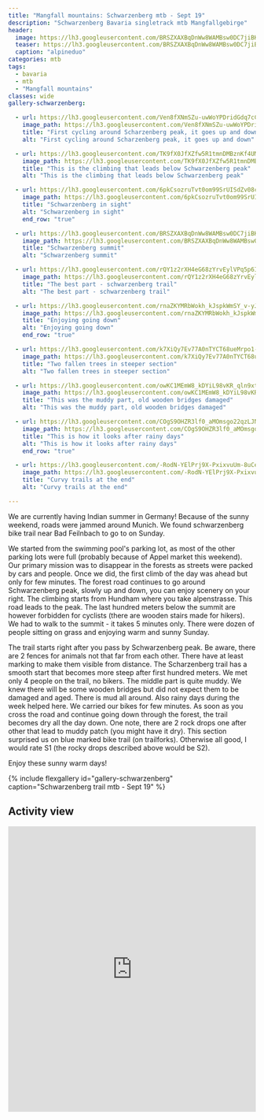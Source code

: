 ```yaml
---
title: "Mangfall mountains: Schwarzenberg mtb - Sept 19"
description: "Schwarzenberg Bavaria singletrack mtb Mangfallgebirge"
header:
  image: https://lh3.googleusercontent.com/BRSZXAXBqDnWw8WAMBsw0DC7jiBKCY4cYktXYrKeUApy-u9VSfVS0o2V9Pyi9g8GfBilmAr8XwefOz3dkEMc7Ko2fHSd3CTkHXMl53UNC7XH9CL_-hNw0v3bp1uhNTQCKyc1Xw1TUVJXtwfUtPu54lcEjdxEnINYiSo2RzUvyXseuSLdnNVlTbTzQ_iqUNdWllzyabwg9U6q-WUVKZYWXvuYM6A_w68SGpNb18kpXK3PO5r_70lCPpQIqVVc_9Fg8kG09S4kzjPMw-J9PUPQsBGQk_81ZWlMvyFOkA5qlKm0XmYa0haeo9uWmvzI0TcwwugvoB1yyoqatz1lhW71RaLKBKc_X_R8nKle_oC0nGywDABHnO6AfuazwTmzlbM6JGEQchx__sSiyPbDScO_DGL-Qf2s83ht0qHgQD59lo0jd0QFiX2eM-93R0yttF1Fj0UT02EjXu2qrf5bT7VG4H1lDaWgkpxrjtySf2sfqWAPsc-xoDS30TgimazuwS0YFAymfh7ZQMQIwujbtXDSl_cNQNW0HT2wmz2KO0rN-1x8YzPcZeFU-XIj-cA2A_8zTfJunFmZWw11L57VkcLMj3xQZAPpfsOBQrgCm4AykwQt9923GkQnLa6qUEXy3EcOHcrKPRXFBbS9iMaKYcyVUN6rvSk_EDXwvpKnHpt90uZwRQQtGiJGjXfE3F4o7N2zWXtbq75MkqSPo1mV66RXmDbVGQkQiKSA0mJ4qANizftDXb-TdA=w2016-h1512-no
  teaser: https://lh3.googleusercontent.com/BRSZXAXBqDnWw8WAMBsw0DC7jiBKCY4cYktXYrKeUApy-u9VSfVS0o2V9Pyi9g8GfBilmAr8XwefOz3dkEMc7Ko2fHSd3CTkHXMl53UNC7XH9CL_-hNw0v3bp1uhNTQCKyc1Xw1TUVJXtwfUtPu54lcEjdxEnINYiSo2RzUvyXseuSLdnNVlTbTzQ_iqUNdWllzyabwg9U6q-WUVKZYWXvuYM6A_w68SGpNb18kpXK3PO5r_70lCPpQIqVVc_9Fg8kG09S4kzjPMw-J9PUPQsBGQk_81ZWlMvyFOkA5qlKm0XmYa0haeo9uWmvzI0TcwwugvoB1yyoqatz1lhW71RaLKBKc_X_R8nKle_oC0nGywDABHnO6AfuazwTmzlbM6JGEQchx__sSiyPbDScO_DGL-Qf2s83ht0qHgQD59lo0jd0QFiX2eM-93R0yttF1Fj0UT02EjXu2qrf5bT7VG4H1lDaWgkpxrjtySf2sfqWAPsc-xoDS30TgimazuwS0YFAymfh7ZQMQIwujbtXDSl_cNQNW0HT2wmz2KO0rN-1x8YzPcZeFU-XIj-cA2A_8zTfJunFmZWw11L57VkcLMj3xQZAPpfsOBQrgCm4AykwQt9923GkQnLa6qUEXy3EcOHcrKPRXFBbS9iMaKYcyVUN6rvSk_EDXwvpKnHpt90uZwRQQtGiJGjXfE3F4o7N2zWXtbq75MkqSPo1mV66RXmDbVGQkQiKSA0mJ4qANizftDXb-TdA=w800-h300-no
  caption: "alpineduo"
categories: mtb
tags:
  - bavaria
  - mtb
  - "Mangfall mountains"
classes: wide
gallery-schwarzenberg:

  - url: https://lh3.googleusercontent.com/Ven8fXNmSZu-uwWoYPDridGdq7cCP1gJCITHRd3dXyLrV0CMuUisRVIilKJlR1CIMxNPtEvY6JGHYZYuYikJ9D2UqPM5NTOJhdtewtS_eoBbSUJgbWU0NSPYj-b_jYOAEGmfDxF_0mLhU35brwq874ZbyUih93ij9iTjyTCJW_FQL2R2nQtXL1AsMdxn_MbJz_lG93RpEhLFMBvOaq0elnYBObsJ0Il_CdsqLkDgamLqwvRlZdwaMvnO8e_rFSKcUPDzxHHcmp4bjCCCtfAMxpRaNqq2DKB8Ku7m4iHMIEhongw2zwvhZqNuv2rcLh6GiyO8iT46QnDFUBFyZOvoPeX2495oOmGOvcRcmhlEe_NNL2fMWNB6vlOg9eE1q0wsJ-7-MGk2JmdZGUfjCklxNp-nZT_H3ft_yNKeGbDB7jyZKbfLKJNtld7G2MgKTCCac65iZlCq810nE81ik29gx3bvj3Jj0y7iN2aq8DQv8HzY96FUDyNgGjQCzEBTow2JoK487ZWhSfUxxVTiqZ799Ru4CDbTKJ3_qEeT8umJQD-zx7BwpeeZUQ2s7gaaE6mLXe45-wiGm4ezYabdPbv7QiJQ6VvsZ8Ris96e2bB9_BLnO1j2okTZ93zgkl4FJoviKapuRvLKA3gy1rCyoEA5sPFuv6aunh_1dvV3JTP2jCca1VTDFzAYYPdt09721_wnV7iQLoRyYBCiWQdCFwG9nuhiW0qGK4rJp1wEAzma0l21DPp_ZA=w1156-h1540-no
    image_path: https://lh3.googleusercontent.com/Ven8fXNmSZu-uwWoYPDridGdq7cCP1gJCITHRd3dXyLrV0CMuUisRVIilKJlR1CIMxNPtEvY6JGHYZYuYikJ9D2UqPM5NTOJhdtewtS_eoBbSUJgbWU0NSPYj-b_jYOAEGmfDxF_0mLhU35brwq874ZbyUih93ij9iTjyTCJW_FQL2R2nQtXL1AsMdxn_MbJz_lG93RpEhLFMBvOaq0elnYBObsJ0Il_CdsqLkDgamLqwvRlZdwaMvnO8e_rFSKcUPDzxHHcmp4bjCCCtfAMxpRaNqq2DKB8Ku7m4iHMIEhongw2zwvhZqNuv2rcLh6GiyO8iT46QnDFUBFyZOvoPeX2495oOmGOvcRcmhlEe_NNL2fMWNB6vlOg9eE1q0wsJ-7-MGk2JmdZGUfjCklxNp-nZT_H3ft_yNKeGbDB7jyZKbfLKJNtld7G2MgKTCCac65iZlCq810nE81ik29gx3bvj3Jj0y7iN2aq8DQv8HzY96FUDyNgGjQCzEBTow2JoK487ZWhSfUxxVTiqZ799Ru4CDbTKJ3_qEeT8umJQD-zx7BwpeeZUQ2s7gaaE6mLXe45-wiGm4ezYabdPbv7QiJQ6VvsZ8Ris96e2bB9_BLnO1j2okTZ93zgkl4FJoviKapuRvLKA3gy1rCyoEA5sPFuv6aunh_1dvV3JTP2jCca1VTDFzAYYPdt09721_wnV7iQLoRyYBCiWQdCFwG9nuhiW0qGK4rJp1wEAzma0l21DPp_ZA=w300-h400-no
    title: "First cycling around Scharzenberg peak, it goes up and down"
    alt: "First cycling around Scharzenberg peak, it goes up and down"

  - url: https://lh3.googleusercontent.com/TK9fX0JfXZfw5R1tmnDMBznKf4UMhbggKmbv6zUICDDXcOyjNVUEu_UevXNpx3VeW8-KojnPmPcw3ZFbNygkRwYBRZLJLDB_2UB3L3fzM1-rZCZD0fFlmaIzkj1zWrwKuwzg2LvVKo4WCsgPE5l0vqPh489U-i9z5d4SThIc5GIteGSpoai9ZXUI4bSn1F5wqFc7k3_l3-1uQiEMj112Z-UcvfbXtQFGlfoY1pguqJEWutAruy3MrOKirqGviQwiHb2L_45-vgXWbATduxeMNniD7boR8nob-8W7YtiHrwBMx-AjelHE5rU6oqFKOIMiTB8LfhBUP_MPAgyN9LDruyA8qwA4PvqElOgTwCfzrG1aCoEqvPruORYbguBYQzzVLL3Db2pfmyde8lk4WSH8Bp6_hFMXKGrpn7NLS-iRtktAdlAx696FUf3ocvWZbYAOiPwA6Z2ts1pPhQOUnncscYXox_SXP0TqcEFUvDOWSaPZygkoyxk1jBcHmjy05eJUGOgxk_GSJaeEYEZ35QGn-Mc7yH_YQYNlC6fOQiKHlL1QGu4_vII_Um10loXjMKOlpW8kqLXLl1TG4IB5YHBAprvcoEP-cWx1-E5-EoPVTUBDt0oOf1xilFHGXiljmeG8R27FkldSipKxW1usNuWQ6Sepl_gxmeNSjXIqQiFc7Vd3oO06ROxf8LU7_fOPPXgXmoE8Sk7qUv-zuQ6dnKUkLkefcKY0BQCFJDP600OBhlwnRxe4Kw=w1156-h1540-no
    image_path: https://lh3.googleusercontent.com/TK9fX0JfXZfw5R1tmnDMBznKf4UMhbggKmbv6zUICDDXcOyjNVUEu_UevXNpx3VeW8-KojnPmPcw3ZFbNygkRwYBRZLJLDB_2UB3L3fzM1-rZCZD0fFlmaIzkj1zWrwKuwzg2LvVKo4WCsgPE5l0vqPh489U-i9z5d4SThIc5GIteGSpoai9ZXUI4bSn1F5wqFc7k3_l3-1uQiEMj112Z-UcvfbXtQFGlfoY1pguqJEWutAruy3MrOKirqGviQwiHb2L_45-vgXWbATduxeMNniD7boR8nob-8W7YtiHrwBMx-AjelHE5rU6oqFKOIMiTB8LfhBUP_MPAgyN9LDruyA8qwA4PvqElOgTwCfzrG1aCoEqvPruORYbguBYQzzVLL3Db2pfmyde8lk4WSH8Bp6_hFMXKGrpn7NLS-iRtktAdlAx696FUf3ocvWZbYAOiPwA6Z2ts1pPhQOUnncscYXox_SXP0TqcEFUvDOWSaPZygkoyxk1jBcHmjy05eJUGOgxk_GSJaeEYEZ35QGn-Mc7yH_YQYNlC6fOQiKHlL1QGu4_vII_Um10loXjMKOlpW8kqLXLl1TG4IB5YHBAprvcoEP-cWx1-E5-EoPVTUBDt0oOf1xilFHGXiljmeG8R27FkldSipKxW1usNuWQ6Sepl_gxmeNSjXIqQiFc7Vd3oO06ROxf8LU7_fOPPXgXmoE8Sk7qUv-zuQ6dnKUkLkefcKY0BQCFJDP600OBhlwnRxe4Kw=w300-h400-no
    title: "This is the climbing that leads below Schwarzenberg peak"
    alt: "This is the climbing that leads below Schwarzenberg peak"

  - url: https://lh3.googleusercontent.com/6pkCsozruTvt0om99SrUISdZv08cpTl8728ajy4vil93ObbT5ape2sIgE-T6nCbivWgPQKBSfTjt152gYyVVnbakKa23foNRLfFBzPwMPA7948AwqspSPvV3Q7K88CLiqlKG2fOnUzwylUpxf0-Qnd6RqF-MTyK1ifl6zWTvru_PfTUjax5VGtFG5n8555ABwpGjk49ZzO_wT7hfRrtYQvM8pzBL8REFqGqYH54iEvHtSu_vqldF0ykQXoEY5_Yjb4xCG2nM9U4vhivlOUETDWq0KRSkxinwexJtm9RHCzx_ujXkRloYH7ValJLOyc7OYiYRsgFAlOe_5L7vVbhr8WIXb899bQ23clT3cQsAuiZLRmaZ-E1fAbuhEnu-iNB3we_GRf1KqXbLSiV6JZngU_tA58GMzDIoqTuY7viDqs8qQ61NpEGQ1K5oGbulqLIkJyS-iqRjVNUkLegHJHB3I9tSjwYjeLR_edTLOYcAUwDg48RLQQxEpveB-ajD3u1VgbPtj8-KZPww8V9arOBIHDtj9cYADVNiCmCLdDoL8waVoeyhttx2n8tJRfiXcpCDsb8Wm8Fbgp5Yv5NFJzxKiLxCf5jESccH4Am_6aGI4pC4JI-v-BlB0I6oGniwsDm_9iS2apK7B-YY71zGWbyLEOYz_wJ0GwzkiwOvniB-_MZ4TpfUgvI-eFXipChaWXMVDJVMcXetDDm0OzIlEgWtBloWBqQNIvN4YuRdvgZj86YLWyNq5w=w2016-h1512-no
    image_path: https://lh3.googleusercontent.com/6pkCsozruTvt0om99SrUISdZv08cpTl8728ajy4vil93ObbT5ape2sIgE-T6nCbivWgPQKBSfTjt152gYyVVnbakKa23foNRLfFBzPwMPA7948AwqspSPvV3Q7K88CLiqlKG2fOnUzwylUpxf0-Qnd6RqF-MTyK1ifl6zWTvru_PfTUjax5VGtFG5n8555ABwpGjk49ZzO_wT7hfRrtYQvM8pzBL8REFqGqYH54iEvHtSu_vqldF0ykQXoEY5_Yjb4xCG2nM9U4vhivlOUETDWq0KRSkxinwexJtm9RHCzx_ujXkRloYH7ValJLOyc7OYiYRsgFAlOe_5L7vVbhr8WIXb899bQ23clT3cQsAuiZLRmaZ-E1fAbuhEnu-iNB3we_GRf1KqXbLSiV6JZngU_tA58GMzDIoqTuY7viDqs8qQ61NpEGQ1K5oGbulqLIkJyS-iqRjVNUkLegHJHB3I9tSjwYjeLR_edTLOYcAUwDg48RLQQxEpveB-ajD3u1VgbPtj8-KZPww8V9arOBIHDtj9cYADVNiCmCLdDoL8waVoeyhttx2n8tJRfiXcpCDsb8Wm8Fbgp5Yv5NFJzxKiLxCf5jESccH4Am_6aGI4pC4JI-v-BlB0I6oGniwsDm_9iS2apK7B-YY71zGWbyLEOYz_wJ0GwzkiwOvniB-_MZ4TpfUgvI-eFXipChaWXMVDJVMcXetDDm0OzIlEgWtBloWBqQNIvN4YuRdvgZj86YLWyNq5w=w300-h400-no
    title: "Schwarzenberg in sight"
    alt: "Schwarzenberg in sight"
    end_row: "true"

  - url: https://lh3.googleusercontent.com/BRSZXAXBqDnWw8WAMBsw0DC7jiBKCY4cYktXYrKeUApy-u9VSfVS0o2V9Pyi9g8GfBilmAr8XwefOz3dkEMc7Ko2fHSd3CTkHXMl53UNC7XH9CL_-hNw0v3bp1uhNTQCKyc1Xw1TUVJXtwfUtPu54lcEjdxEnINYiSo2RzUvyXseuSLdnNVlTbTzQ_iqUNdWllzyabwg9U6q-WUVKZYWXvuYM6A_w68SGpNb18kpXK3PO5r_70lCPpQIqVVc_9Fg8kG09S4kzjPMw-J9PUPQsBGQk_81ZWlMvyFOkA5qlKm0XmYa0haeo9uWmvzI0TcwwugvoB1yyoqatz1lhW71RaLKBKc_X_R8nKle_oC0nGywDABHnO6AfuazwTmzlbM6JGEQchx__sSiyPbDScO_DGL-Qf2s83ht0qHgQD59lo0jd0QFiX2eM-93R0yttF1Fj0UT02EjXu2qrf5bT7VG4H1lDaWgkpxrjtySf2sfqWAPsc-xoDS30TgimazuwS0YFAymfh7ZQMQIwujbtXDSl_cNQNW0HT2wmz2KO0rN-1x8YzPcZeFU-XIj-cA2A_8zTfJunFmZWw11L57VkcLMj3xQZAPpfsOBQrgCm4AykwQt9923GkQnLa6qUEXy3EcOHcrKPRXFBbS9iMaKYcyVUN6rvSk_EDXwvpKnHpt90uZwRQQtGiJGjXfE3F4o7N2zWXtbq75MkqSPo1mV66RXmDbVGQkQiKSA0mJ4qANizftDXb-TdA=w2016-h1512-no
    image_path: https://lh3.googleusercontent.com/BRSZXAXBqDnWw8WAMBsw0DC7jiBKCY4cYktXYrKeUApy-u9VSfVS0o2V9Pyi9g8GfBilmAr8XwefOz3dkEMc7Ko2fHSd3CTkHXMl53UNC7XH9CL_-hNw0v3bp1uhNTQCKyc1Xw1TUVJXtwfUtPu54lcEjdxEnINYiSo2RzUvyXseuSLdnNVlTbTzQ_iqUNdWllzyabwg9U6q-WUVKZYWXvuYM6A_w68SGpNb18kpXK3PO5r_70lCPpQIqVVc_9Fg8kG09S4kzjPMw-J9PUPQsBGQk_81ZWlMvyFOkA5qlKm0XmYa0haeo9uWmvzI0TcwwugvoB1yyoqatz1lhW71RaLKBKc_X_R8nKle_oC0nGywDABHnO6AfuazwTmzlbM6JGEQchx__sSiyPbDScO_DGL-Qf2s83ht0qHgQD59lo0jd0QFiX2eM-93R0yttF1Fj0UT02EjXu2qrf5bT7VG4H1lDaWgkpxrjtySf2sfqWAPsc-xoDS30TgimazuwS0YFAymfh7ZQMQIwujbtXDSl_cNQNW0HT2wmz2KO0rN-1x8YzPcZeFU-XIj-cA2A_8zTfJunFmZWw11L57VkcLMj3xQZAPpfsOBQrgCm4AykwQt9923GkQnLa6qUEXy3EcOHcrKPRXFBbS9iMaKYcyVUN6rvSk_EDXwvpKnHpt90uZwRQQtGiJGjXfE3F4o7N2zWXtbq75MkqSPo1mV66RXmDbVGQkQiKSA0mJ4qANizftDXb-TdA=w400-h300-no
    title: "Schwarzenberg summit"
    alt: "Schwarzenberg summit"

  - url: https://lh3.googleusercontent.com/rQY1z2rXH4eG68zYrvEylVPq5p6ILmFvPpOdZDINN2Y2NHHbRes8hGuSlH1F7pxGYsOcvAQ7vZ6_Ffr-w1P8yj2w8IY4nl272rXlbP6l-J1T-g6cg-CRJwiIv_Mr4--lUVsqPxv5JfjjSCFuWIy8z2h2hziEI6frL447YewsEx_-TeAR1irqJJJvhC4jePc93FSrjhHAh8WSHenmuXRDwHXHzGiYjLv6JfiNkTzUP1ATQLfprm9-_xDS2w8xoykTnTZtL8XsZwX0EiVeuL01vFV-gYW7cNE7g2Gt-hwo1ITJHoktaleucem8SeVsvUfGYWup7gficyVdm9UmEiMxNFqg5F4_BsGBipZXSYmfBSlnRoNNjC0FfV9rqkeodRk41EeoTxZ_qmA4Jbhs17lq55uTXMZ1DQ02OdOTHRg8LiI_5Muj_LfPrlAqNSVEXDco777jDtTuWuR4s7HRMVVBWvCvQde30i3Ihxk1FvJVpLTBb_Nxnv6olxwd9cL0I4NQaLAYnIF4KBt8AWiyA64lhg25zbN1jzMejmXEwWhTznf0Dt2TZX83ivkLtRHylBdZCWcaaFUlnaP183mWyg0XyBdMv7aM-D42Us5p2hX0ZzIZ-kljfH9f2nGFXklZO3xcwgrMZ4z815nJaQUrRktQ8eHJmSPurJpECM46MRBIeJB5R2T8ME6S5s59qvxgXbX4K1tpK8RerFN808RUbdusoZHKuhEIStlljgRS2MXE20a-KDwqWA=w1156-h1540-no
    image_path: https://lh3.googleusercontent.com/rQY1z2rXH4eG68zYrvEylVPq5p6ILmFvPpOdZDINN2Y2NHHbRes8hGuSlH1F7pxGYsOcvAQ7vZ6_Ffr-w1P8yj2w8IY4nl272rXlbP6l-J1T-g6cg-CRJwiIv_Mr4--lUVsqPxv5JfjjSCFuWIy8z2h2hziEI6frL447YewsEx_-TeAR1irqJJJvhC4jePc93FSrjhHAh8WSHenmuXRDwHXHzGiYjLv6JfiNkTzUP1ATQLfprm9-_xDS2w8xoykTnTZtL8XsZwX0EiVeuL01vFV-gYW7cNE7g2Gt-hwo1ITJHoktaleucem8SeVsvUfGYWup7gficyVdm9UmEiMxNFqg5F4_BsGBipZXSYmfBSlnRoNNjC0FfV9rqkeodRk41EeoTxZ_qmA4Jbhs17lq55uTXMZ1DQ02OdOTHRg8LiI_5Muj_LfPrlAqNSVEXDco777jDtTuWuR4s7HRMVVBWvCvQde30i3Ihxk1FvJVpLTBb_Nxnv6olxwd9cL0I4NQaLAYnIF4KBt8AWiyA64lhg25zbN1jzMejmXEwWhTznf0Dt2TZX83ivkLtRHylBdZCWcaaFUlnaP183mWyg0XyBdMv7aM-D42Us5p2hX0ZzIZ-kljfH9f2nGFXklZO3xcwgrMZ4z815nJaQUrRktQ8eHJmSPurJpECM46MRBIeJB5R2T8ME6S5s59qvxgXbX4K1tpK8RerFN808RUbdusoZHKuhEIStlljgRS2MXE20a-KDwqWA=w300-h400-no
    title: "The best part - schwarzenberg trail"
    alt: "The best part - schwarzenberg trail"

  - url: https://lh3.googleusercontent.com/rnaZKYMRbWokh_kJspkWmSY_v-yJDOGwVusXjTOTYOa0tyrh3gB4Jtau16Cz3sf_5Eufw-moMczg1ZAnp3Ft1GRI011B1qSayG6_Z8XKKv0YeNfAputCNhib3avS6IOc6RedqJzHH_eeN0Ls9dkzrrVqquQ1ATavX_rDN6l0Uupa11JQXTlqHACaqbCJxrSwVCsJF2_ztkgRiHjbIZhwLCYd7z2reXyF_v-G2fWL4ncHcgLXnf_i9tnkRpi6_6o_hKLW0MJ_uDLZ5dEbfNKEsxuzsMwFJr1igXSUxd9jk13mSMs3DX-1D3HmOzBpj7bV07unliElBZm2uZzNhS2iRna1K6ornEgUumg1V34PboAJF1cIOW9air-pydoH1-MkUuaTmp97N4KtLzE_oEsBJdSEYCWPcpBl6w59PItFQU2BCJCTsx3tP2rG1xaB5Hlz_MpwnSG1nhgOBrqHx2cX3utuTcM4AzBdbYYkJxS-N3vgYScgtuEy8CpewM13XBSPWBGZyxz_ywJJat94U85ijq1U3yBNOVSLI7YFjWtnexM-ayPJY-WBNjfPMYQxPmeSkZGJFEv3ySZ14_DnvsusgmhK_9OKfdjO1Zj0ClWl5k7vTJVMsfirP07V5ApFs4yOY99y6G2Aq9Sz_t8f-3PwpCELNFGxrvz9zTf-ecBk4E12nrjDyWhIc0wKdrPfYpBlYOZPjFqeyyOU1zJoooSiiAjKEMlKKNFEvFHBhYQlN3vL3rEj_A=w1156-h1540-no
    image_path: https://lh3.googleusercontent.com/rnaZKYMRbWokh_kJspkWmSY_v-yJDOGwVusXjTOTYOa0tyrh3gB4Jtau16Cz3sf_5Eufw-moMczg1ZAnp3Ft1GRI011B1qSayG6_Z8XKKv0YeNfAputCNhib3avS6IOc6RedqJzHH_eeN0Ls9dkzrrVqquQ1ATavX_rDN6l0Uupa11JQXTlqHACaqbCJxrSwVCsJF2_ztkgRiHjbIZhwLCYd7z2reXyF_v-G2fWL4ncHcgLXnf_i9tnkRpi6_6o_hKLW0MJ_uDLZ5dEbfNKEsxuzsMwFJr1igXSUxd9jk13mSMs3DX-1D3HmOzBpj7bV07unliElBZm2uZzNhS2iRna1K6ornEgUumg1V34PboAJF1cIOW9air-pydoH1-MkUuaTmp97N4KtLzE_oEsBJdSEYCWPcpBl6w59PItFQU2BCJCTsx3tP2rG1xaB5Hlz_MpwnSG1nhgOBrqHx2cX3utuTcM4AzBdbYYkJxS-N3vgYScgtuEy8CpewM13XBSPWBGZyxz_ywJJat94U85ijq1U3yBNOVSLI7YFjWtnexM-ayPJY-WBNjfPMYQxPmeSkZGJFEv3ySZ14_DnvsusgmhK_9OKfdjO1Zj0ClWl5k7vTJVMsfirP07V5ApFs4yOY99y6G2Aq9Sz_t8f-3PwpCELNFGxrvz9zTf-ecBk4E12nrjDyWhIc0wKdrPfYpBlYOZPjFqeyyOU1zJoooSiiAjKEMlKKNFEvFHBhYQlN3vL3rEj_A=w300-h400-no
    title: "Enjoying going down"
    alt: "Enjoying going down"
    end_row: "true"

  - url: https://lh3.googleusercontent.com/k7XiQy7Ev77A0nTYCT68ueMrpo1-BSJ2nj9sz_6tdPvm3wyDG-lOVTM-MRps-9VbwhVOOWmXCUz4Q6Itc6G_X7_-rJdUF61VO-7KFvb-hSeW4GzoO9GH-a1aPRzUDcW-W4szCUTMSPT8it6dOlk2DirtMrRa5DOlQD9EmhMs0QXapVQBIyRbBAu39zasQ_5BYt-NyPPZ9Pj2dSurPFLqE5GEpoP8WqL-mRl__tSTbCm1eWYV9Jy3TqyutPnckfGSI00OVnir9vprUmBL4s_rL85dslrIIih7QdkC-bYHVJGpuyif9iZJTIH3h1KAeP1qnRWbe5eow_ejnu1JC3ciDPPioyPxcWKYAuRlcTP-PPXGkxaahIT7GvV8kmitnv8YDSSRrsok1yYSDO3rPPnC7vyZQdK3TL9-sliZfe1zC8dEaXrloH9b81C7_IvMCtQhCmBMpKI2xaxuX64pX8zoCtnMNwxQwTvw_biefNM55awlWAR7xUZitVv9D-wPTfo_T8YUg_4YOsSsanYOenEuTAuUyW4yE2LpQiXPYmqcFnLLOs_FdJTXM2XkAJkMZGCcF2AA9pQ7HBrxcnYHJv0itPzowkbaU7MnbCUMfIwhf0hi6OSj9leh_kI6dEvLaZ9GID3kv1k2lMO2r0I0ta4ECmxyvnZv04g0II6f6PhxuMHCDm1biYIiSVH9JOyaAXOALaCitxhJumeuH2KQbyQOwOcAIB9IDic948W95P0AKEnI3mtxmA=w1156-h1540-no
    image_path: https://lh3.googleusercontent.com/k7XiQy7Ev77A0nTYCT68ueMrpo1-BSJ2nj9sz_6tdPvm3wyDG-lOVTM-MRps-9VbwhVOOWmXCUz4Q6Itc6G_X7_-rJdUF61VO-7KFvb-hSeW4GzoO9GH-a1aPRzUDcW-W4szCUTMSPT8it6dOlk2DirtMrRa5DOlQD9EmhMs0QXapVQBIyRbBAu39zasQ_5BYt-NyPPZ9Pj2dSurPFLqE5GEpoP8WqL-mRl__tSTbCm1eWYV9Jy3TqyutPnckfGSI00OVnir9vprUmBL4s_rL85dslrIIih7QdkC-bYHVJGpuyif9iZJTIH3h1KAeP1qnRWbe5eow_ejnu1JC3ciDPPioyPxcWKYAuRlcTP-PPXGkxaahIT7GvV8kmitnv8YDSSRrsok1yYSDO3rPPnC7vyZQdK3TL9-sliZfe1zC8dEaXrloH9b81C7_IvMCtQhCmBMpKI2xaxuX64pX8zoCtnMNwxQwTvw_biefNM55awlWAR7xUZitVv9D-wPTfo_T8YUg_4YOsSsanYOenEuTAuUyW4yE2LpQiXPYmqcFnLLOs_FdJTXM2XkAJkMZGCcF2AA9pQ7HBrxcnYHJv0itPzowkbaU7MnbCUMfIwhf0hi6OSj9leh_kI6dEvLaZ9GID3kv1k2lMO2r0I0ta4ECmxyvnZv04g0II6f6PhxuMHCDm1biYIiSVH9JOyaAXOALaCitxhJumeuH2KQbyQOwOcAIB9IDic948W95P0AKEnI3mtxmA=w300-h400-no
    title: "Two fallen trees in steeper section"
    alt: "Two fallen trees in steeper section"

  - url: https://lh3.googleusercontent.com/owKC1MEmW8_kDYiL98vKR_qln9xt-15cyoj3Z7baX5SlL2CLtmmE4mxtckRqG9pZWe1i1EgzkHAyzDuaEc6ZaNQahwsocXRTtLSFth4szW3uLmMMky2Hkj5sTxQ8i5o1tGB7lw8A7g79dSeDNo-KO-HmTpky8N6t1UcjzKlC8aurZ1XA2MS3i1WU05fDqGqM1udWeNnLzZdSe5Bt-J31t0roXS7zo4MDTDjD6IdtEAIFbL4gy7OTly3DkOfR0sqaoYQBmDzhhd0-VxhuacOaf7qHgBf4wHzH3BT6131TZm-1jKtuYaAFW7L2bv3UlEVwJIfHtBomklRNuieepdakwpZofESvpkL1YKgBuWi8avRBOZp6vdL_EU-sH8EsET1-VZ47z5qVTXJJhysnH7GgU5ckgYQFG75uMk4D3SuxxdhbE60HnqD0kyrSLvpGE7BBYV4seZ6AGvkLTu5t2tnzkNrTbsgfZBlvZnSeu5vu8sDVYChDcuf50czDN_nK-wYaQJSm_nHYXa40zL-zjx5Ts-p5_FXS5OOzc14Epn_vp18zWguDxQJih3J0KFPpvUffPRCXWDtl1YqLzjFss53O1Bb2Kb9T164Psh1NUEt3ErLQ_PEqqkHwnOQqlNC7Rp4xzzmvl5atC_fVkSPMchYFCNC3XkCoaQwW5RRHC2mXKSAw8yrSpasSDu0v0F-LCjZs4q0CQlZs9pelTPNvex61nNNxTddP0VHafefNOGVi0G0cTULyaA=w1156-h1540-no
    image_path: https://lh3.googleusercontent.com/owKC1MEmW8_kDYiL98vKR_qln9xt-15cyoj3Z7baX5SlL2CLtmmE4mxtckRqG9pZWe1i1EgzkHAyzDuaEc6ZaNQahwsocXRTtLSFth4szW3uLmMMky2Hkj5sTxQ8i5o1tGB7lw8A7g79dSeDNo-KO-HmTpky8N6t1UcjzKlC8aurZ1XA2MS3i1WU05fDqGqM1udWeNnLzZdSe5Bt-J31t0roXS7zo4MDTDjD6IdtEAIFbL4gy7OTly3DkOfR0sqaoYQBmDzhhd0-VxhuacOaf7qHgBf4wHzH3BT6131TZm-1jKtuYaAFW7L2bv3UlEVwJIfHtBomklRNuieepdakwpZofESvpkL1YKgBuWi8avRBOZp6vdL_EU-sH8EsET1-VZ47z5qVTXJJhysnH7GgU5ckgYQFG75uMk4D3SuxxdhbE60HnqD0kyrSLvpGE7BBYV4seZ6AGvkLTu5t2tnzkNrTbsgfZBlvZnSeu5vu8sDVYChDcuf50czDN_nK-wYaQJSm_nHYXa40zL-zjx5Ts-p5_FXS5OOzc14Epn_vp18zWguDxQJih3J0KFPpvUffPRCXWDtl1YqLzjFss53O1Bb2Kb9T164Psh1NUEt3ErLQ_PEqqkHwnOQqlNC7Rp4xzzmvl5atC_fVkSPMchYFCNC3XkCoaQwW5RRHC2mXKSAw8yrSpasSDu0v0F-LCjZs4q0CQlZs9pelTPNvex61nNNxTddP0VHafefNOGVi0G0cTULyaA=w300-h400-no
    title: "This was the muddy part, old wooden bridges damaged"
    alt: "This was the muddy part, old wooden bridges damaged"

  - url: https://lh3.googleusercontent.com/COgS9OHZR3lf0_aMOmsgo22qzLJNK9hJC9bzutBE0LsiI95lBDF6SihZ-Y_CbLzZ_CBYM9U0cuDasP_svDafjvTXUUAxf2r9UaJh5R0QAQNIaqv6EhzC8Zw-R0hrh_p3jXj-TP9DH_SXgh18-MUx-9vbuIvHf_dYi6Y1BQA68ug3k4A2s_Ryyv9pWFUfrjDkCeflafbbvD9nlxjHTsBOIaScNKAQJYwzdK8lG1O3urZaVvBPpXaFg9vBMT30mDOYs5YpXSgXpVUIZNUBATFz373YrL4tO52CQ-wgu0S9cqYTyluh3z9FDArm7RHbQqz3MQBnS4B2TogvgyUO0n6CvRJ3qeQSRQ5lnxG_SKMbbBztxKpp4N0ynt-RfwZkOaJc39P_y_CI93GTYBTl6FRRH-cyJuiKM14cGNJ46Wwq3NURMMP0RE0NRs_D76CqLm_dowULDqNSRq1lWhxVvC6ON02CFzoTEz1Tbez_nN-8fr_XDWyqbzscJAaUWJOFXpDHrODg-a50glDjX_A9AMIM-CTn2Tv7FYjun5l-AiYzsgRa9ls0eT9dRHAjcCLKf4CvPl0uHvW9w_oLqZ5uIQ_Z3Bx9U3ImcJrme2q64dBcFlN61bsoBkADB5AM2OFKaoZGG-NBLJteXisDq-UkXs6QJN2QO00mUv6oraiL0BQvrf0-A-pRkGj9TaTi2jWDUBVlfOotgtXZIB5HnOzgoyxAHdr0ndFlxL1L0Vme4W5y8Y-jeFgvDA=w1156-h1540-no
    image_path: https://lh3.googleusercontent.com/COgS9OHZR3lf0_aMOmsgo22qzLJNK9hJC9bzutBE0LsiI95lBDF6SihZ-Y_CbLzZ_CBYM9U0cuDasP_svDafjvTXUUAxf2r9UaJh5R0QAQNIaqv6EhzC8Zw-R0hrh_p3jXj-TP9DH_SXgh18-MUx-9vbuIvHf_dYi6Y1BQA68ug3k4A2s_Ryyv9pWFUfrjDkCeflafbbvD9nlxjHTsBOIaScNKAQJYwzdK8lG1O3urZaVvBPpXaFg9vBMT30mDOYs5YpXSgXpVUIZNUBATFz373YrL4tO52CQ-wgu0S9cqYTyluh3z9FDArm7RHbQqz3MQBnS4B2TogvgyUO0n6CvRJ3qeQSRQ5lnxG_SKMbbBztxKpp4N0ynt-RfwZkOaJc39P_y_CI93GTYBTl6FRRH-cyJuiKM14cGNJ46Wwq3NURMMP0RE0NRs_D76CqLm_dowULDqNSRq1lWhxVvC6ON02CFzoTEz1Tbez_nN-8fr_XDWyqbzscJAaUWJOFXpDHrODg-a50glDjX_A9AMIM-CTn2Tv7FYjun5l-AiYzsgRa9ls0eT9dRHAjcCLKf4CvPl0uHvW9w_oLqZ5uIQ_Z3Bx9U3ImcJrme2q64dBcFlN61bsoBkADB5AM2OFKaoZGG-NBLJteXisDq-UkXs6QJN2QO00mUv6oraiL0BQvrf0-A-pRkGj9TaTi2jWDUBVlfOotgtXZIB5HnOzgoyxAHdr0ndFlxL1L0Vme4W5y8Y-jeFgvDA=w300-h400-no
    title: "This is how it looks after rainy days"
    alt: "This is how it looks after rainy days"
    end_row: "true"

  - url: https://lh3.googleusercontent.com/-RodN-YElPrj9X-PxixvuUm-8uCefmnBsUWy9v9qiVGeLmsf04VxEXpV64bLh6n7HyWdIf3AeLKEqzXotVSydquteBtUTZKCyDpHU4-rdDZsNJx-FLOnUuTIG088zkP9XHdEH3NmjXBfk99XZFK6VS7L3j4SmtXiqNy6biuWPmfZDz8a3JnSImJQr5WhnxzGnhMHovRR8AQUkvLkyM_ttBYO_8Q7CM5oAb8HsKm7n74C9V1p8Hv5SUVnuQjHF18UeEWYry0unhDJysPAIXJDeI5JxmVCgE7WwRO4CUzBnFm8CLoIzVhqaGsRBq0T2zCcbwV26BY7k3JHTach34Njr2jUv_9UeOnViLI4XSk5FhpVRFAgJe-lgZEQcY83xl09BSVDJklTzrjZVap4c7j8tVLJpsH8u3Zg8VZMHwJLJ_hlYH4tRY_pljpSgH1WLU_I3p4cAMSftl5rskzZ7b3Fra90EoZetSvxf_bXJCFeTMfZTUpCT_Xx4vtIBFNN2nUM8WzfceRpGlpo87sIhK5ooZizor3VNvp20GulhRI0IXN3Kb9DyL9m6Mwt6frr2pIw-99oexlvcmLNW6-oyEmuMA_NPRqGZQXugGe3NknQk3-hSxag5CgaMzPP9POFxix7NuaO4EoIYkAGQQJ3McIuMYwCwyiN3GoyPuVcCLzqKtlmFzAsh0fiFfDJbt_NSqrHUrZyKrGlWoMSp7wE2YxiQgG8bq5zyw4B8VavRAamIeXpQMbnkA=w1156-h1540-no
    image_path: https://lh3.googleusercontent.com/-RodN-YElPrj9X-PxixvuUm-8uCefmnBsUWy9v9qiVGeLmsf04VxEXpV64bLh6n7HyWdIf3AeLKEqzXotVSydquteBtUTZKCyDpHU4-rdDZsNJx-FLOnUuTIG088zkP9XHdEH3NmjXBfk99XZFK6VS7L3j4SmtXiqNy6biuWPmfZDz8a3JnSImJQr5WhnxzGnhMHovRR8AQUkvLkyM_ttBYO_8Q7CM5oAb8HsKm7n74C9V1p8Hv5SUVnuQjHF18UeEWYry0unhDJysPAIXJDeI5JxmVCgE7WwRO4CUzBnFm8CLoIzVhqaGsRBq0T2zCcbwV26BY7k3JHTach34Njr2jUv_9UeOnViLI4XSk5FhpVRFAgJe-lgZEQcY83xl09BSVDJklTzrjZVap4c7j8tVLJpsH8u3Zg8VZMHwJLJ_hlYH4tRY_pljpSgH1WLU_I3p4cAMSftl5rskzZ7b3Fra90EoZetSvxf_bXJCFeTMfZTUpCT_Xx4vtIBFNN2nUM8WzfceRpGlpo87sIhK5ooZizor3VNvp20GulhRI0IXN3Kb9DyL9m6Mwt6frr2pIw-99oexlvcmLNW6-oyEmuMA_NPRqGZQXugGe3NknQk3-hSxag5CgaMzPP9POFxix7NuaO4EoIYkAGQQJ3McIuMYwCwyiN3GoyPuVcCLzqKtlmFzAsh0fiFfDJbt_NSqrHUrZyKrGlWoMSp7wE2YxiQgG8bq5zyw4B8VavRAamIeXpQMbnkA=w300-h400-no
    title: "Curvy trails at the end"
    alt: "Curvy trails at the end"

---
```


We are currently having Indian summer in Germany! Because of the sunny weekend, roads were jammed around Munich. We found schwarzenberg bike trail near Bad Feilnbach to go to on Sunday.

We started from the swimming pool's parking lot, as most of the other parking lots were full (probably because of Appel market this weekend). Our primary mission was to disappear in the forests as streets were packed by cars and people. Once we did, the first climb of the day was ahead but only for few minutes. The forest road continues to go around Schwarzenberg peak, slowly up and down, you can enjoy scenery on your right. The climbing starts from Hundham where you take alpenstrasse. This road leads to the peak. The last hundred meters below the summit are however forbidden for cyclists (there are wooden stairs made for hikers). We had to walk to the summit - it takes 5 minutes only. There were dozen of people sitting on grass and enjoying warm and sunny Sunday.

The trail starts right after you pass by Schwarzenberg peak. Be aware, there are 2 fences for animals not that far from each other. There have at least marking to make them visible from distance. The Scharzenberg trail has a smooth start that becomes more steep after first hundred meters. We met only 4 people on the trail, no bikers. The middle part is quite muddy. We knew there will be some wooden bridges but did not expect them to be damaged and aged. There is mud all around. Also rainy days during the week helped here. We carried our bikes for few minutes. As soon as you cross the road and continue going down through the forest, the trail becomes dry all the day down. One note, there are 2 rock drops one after other that lead to muddy patch (you might have it dry). This section surprised us on blue marked bike trail (on trailforks). Otherwise all good, I would rate S1 (the rocky drops described above would be S2).

Enjoy these sunny warm days!

{% include flexgallery id="gallery-schwarzenberg" caption="Schwarzenberg trail mtb - Sept 19" %}  

## Activity view

<iframe src="https://www.komoot.com/tour/99141491/embed?profile=1" width="100%" height="580" frameborder="0" scrolling="no"></iframe>
